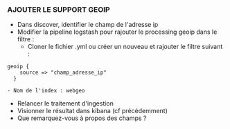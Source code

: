 ### AJOUTER LE SUPPORT GEOIP

- Dans discover, identifier le champ de l'adresse ip
- Modifier la pipeline logstash pour rajouter le processing geoip dans le filtre :
    - Cloner le fichier .yml ou créer un nouveau et rajouter le filtre suivant :  
```
geoip {
    source => "champ_adresse_ip"
  }
```
    - Nom de l'index : webgeo
- Relancer le traitement d'ingestion
- Visionner le résultat dans kibana (cf précédemment)
- Que remarquez-vous à propos des champs ?
